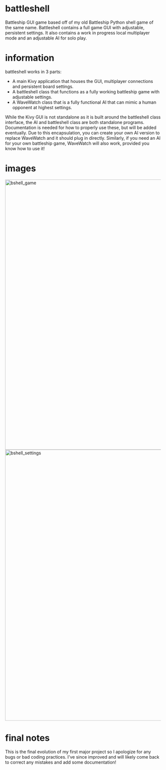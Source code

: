 # battleshell
Battleship GUI game based off of my old Battleship Python shell game of the same name.
Battleshell contains a full game GUI with adjustable, persistent settings. It also contains
a work in progress local multiplayer mode and an adjustable AI for solo play.

# information
battleshell works in 3 parts:
  - A main Kivy application that houses the GUI, multiplayer connections and persistent board settings.
  - A battleshell class that functions as a fully working battleship game with adjustable settings.
  - A WaveWatch class that is a fully functional AI that can mimic a human opponent at highest settings.

While the Kivy GUI is not standalone as it is built around the battleshell class interface, the AI
and battleshell class are both standalone programs. Documentation is needed for how to properly use
these, but will be added eventually. Due to this encapsulation, you can create your own AI version to
replace WaveWatch and it should plug in directly. Similarly, if you need an AI for your own battleship
game, WaveWatch will also work, provided you know how to use it!

# images
<img width="875" alt="bshell_game" src="https://github.com/pbwz/battleshell/assets/116537322/463fe4d9-88e7-40e7-bb78-70bd8f48a98f">\
<img width="878" alt="bshell_settings" src="https://github.com/pbwz/battleshell/assets/116537322/f207773d-6f5f-4ff1-bd4b-776bb641ad66">

# final notes
This is the final evolution of my first major project so I apologize for any bugs or bad coding practices.
I've since improved and will likely come back to correct any mistakes and add some documentation!
